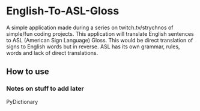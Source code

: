# English-To-ASL-Gloss
A simple application made during a series on twitch.tv/strychnos of simple/fun coding projects. This application will translate English sentences to ASL (American Sign Language) Gloss. This would be direct translation of signs to English words but in reverse. ASL has its own grammar, rules, words and lack of direct translations. 

## How to use

### Notes on stuff to add later
PyDictionary
